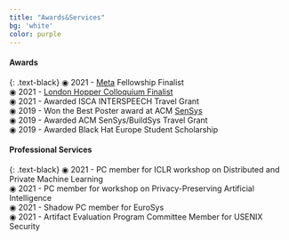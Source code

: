 ```yaml
---
title: "Awards&Services"
bg: 'white'
color: purple
---
```


#### Awards
{: .text-black}
&#9673; 2021 - [Meta](https://research.facebook.com/blog/2021/4/announcing-the-recipients-of-the-2021-facebook-fellowship-awards/) Fellowship Finalist
<br>
&#9673; 2021 - [London Hopper Colloquium Finalist](https://www.ucl.ac.uk/computer-science/events/2021/dec/london-hopper-colloquium-2021) 
<br>
&#9673; 2021 - Awarded ISCA INTERSPEECH Travel Grant
<br>
&#9673;	2019 - Won the Best Poster award at ACM [SenSys](http://sensys.acm.org/2019/program/#poster)
<br>
&#9673;	2019 - Awarded ACM SenSys/BuildSys Travel Grant
<br>
&#9673;	2019 - Awarded Black Hat Europe Student Scholarship
<br>

#### Professional Services
{: .text-black}
&#9673; 2021 - PC member for ICLR workshop on Distributed and Private Machine Learning 
<br>
&#9673; 2021 - PC member for workshop on Privacy-Preserving Artificial Intelligence
<br>
&#9673; 2021 - Shadow PC member for EuroSys
<br>
&#9673; 2021 - Artifact Evaluation Program Committee Member for USENIX Security 
